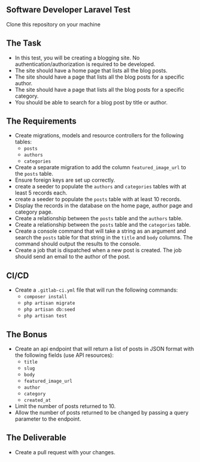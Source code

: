 ## Software Developer Laravel Test

Clone this repository on your machine

## The Task

- In this test, you will be creating a blogging site. No authentication/authorization is required to be developed.
- The site should have a home page that lists all the blog posts.
- The site should have a page that lists all the blog posts for a specific author.
- The site should have a page that lists all the blog posts for a specific category.
- You should be able to search for a blog post by title or author.

## The Requirements

- Create migrations, models and resource controllers for the following tables:
    - `posts`
    - `authors`
    - `categories`
- Create a separate migration to add the column `featured_image_url` to the `posts` table.
- Ensure foreign keys are set up correctly.
- create a seeder to populate the `authors` and `categories` tables with at least 5 records each.
- create a seeder to populate the `posts` table with at least 10 records.
- Display the records in the database on the home page, author page and category page.
- Create a relationship between the `posts` table and the `authors` table.
- Create a relationship between the `posts` table and the `categories` table.
- Create a console command that will take a string as an argument and search the `posts` table for that string in
  the `title` and `body` columns. The command should output the results to the console.
- Create a job that is dispatched when a new post is created. The job should send an email to the author of the post.

## CI/CD

- Create a `.gitlab-ci.yml` file that will run the following commands:
    - `composer install`
    - `php artisan migrate`
    - `php artisan db:seed`
    - `php artisan test`

## The Bonus

- Create an api endpoint that will return a list of posts in JSON format with the following fields (use API resources):
    - `title`
    - `slug`
    - `body`
    - `featured_image_url`
    - `author`
    - `category`
    - `created_at`
- Limit the number of posts returned to 10.
- Allow the number of posts returned to be changed by passing a query parameter to the endpoint.

## The Deliverable
- Create a pull request with your changes.
